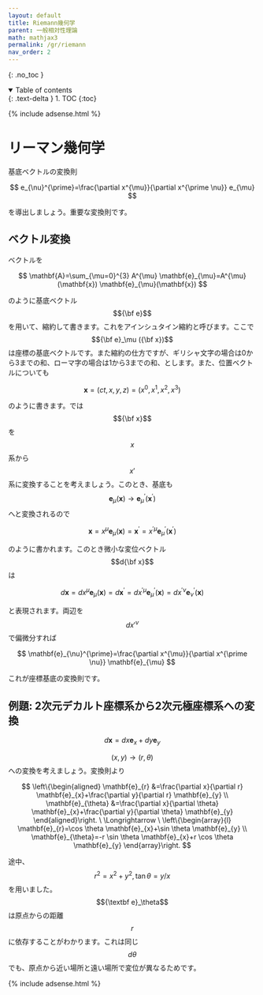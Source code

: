 ```yaml
---
layout: default
title: Riemann幾何学
parent: 一般相対性理論
math: mathjax3
permalink: /gr/riemann
nav_order: 2
---
```


{: .no_toc }

<details open markdown="block">
  <summary>
    Table of contents
  </summary>
  {: .text-delta }
1. TOC
{:toc}
</details>

{% include adsense.html %}

# リーマン幾何学

基底ベクトルの変換則

$$
e_{\nu}^{\prime}=\frac{\partial x^{\mu}}{\partial x^{\prime \nu}} e_{\mu}
$$

を導出しましょう。重要な変換則です。

## ベクトル変換

ベクトルを

$$
\mathbf{A}=\sum_{\mu=0}^{3} A^{\mu} \mathbf{e}_{\mu}=A^{\mu}(\mathbf{x}) \mathbf{e}_{\mu}(\mathbf{x})
$$

のように基底ベクトル$${\bf e}$$を用いて、縮約して書きます。これをアインシュタイン縮約と呼びます。ここで$${\bf e}_\mu ({\bf x})$$は座標の基底ベクトルです。また縮約の仕方ですが、ギリシャ文字の場合は0から3までの和、ローマ字の場合は1から3までの和、とします。また、位置ベクトルについても

$$
\mathbf{x}=(c t, x, y, z)=\left(x^{0}, x^{1}, x^{2}, x^{3}\right)
$$

のように書きます。では$${\bf x}$$を$$x$$系から$$x'$$系に変換することを考えましょう。このとき、基底も$$\mathbf{e}_{\mu}(\mathbf{x}) \rightarrow \mathbf{e}_{\mu}^{\prime}\left(\mathbf{x}^{\prime}\right)$$へと変換されるので

$$
\mathbf{x}=x^{\mu} \mathbf{e}_{\mu}(\mathbf{x})=\mathbf{x}^{\prime}=x^{\prime \mu} \mathbf{e}_{\mu}^{\prime}\left(\mathbf{x}^{\prime}\right)
$$

のように書かれます。このとき微小な変位ベクトル$$d{\bf x}$$は

$$
d \mathbf{x}=d x^{\mu} \mathbf{e}_{\mu}(\mathbf{x})=d \mathbf{x}^{\prime}=d x^{\prime \mu} \mathbf{e}_{\mu}^{\prime}(\mathbf{x})=d x^{\prime \nu} \mathbf{e}_{\nu}^{\prime}(\mathbf{x})
$$

と表現されます。両辺を$$dx'^{\nu}$$で偏微分すれば

$$
\mathbf{e}_{\nu}^{\prime}=\frac{\partial x^{\mu}}{\partial x^{\prime \nu}} \mathbf{e}_{\mu}
$$

これが座標基底の変換則です。

## 例題: 2次元デカルト座標系から2次元極座標系への変換

$$
d \mathbf{x}=d x \mathbf{e}_{x}+d y \mathbf{e}_{y}
$$

$$(x, y) \rightarrow(r, \theta)$$への変換を考えましょう。変換則より

$$
\left\{\begin{aligned}
\mathbf{e}_{r} &=\frac{\partial x}{\partial r} \mathbf{e}_{x}+\frac{\partial y}{\partial r} \mathbf{e}_{y} \\
\mathbf{e}_{\theta} &=\frac{\partial x}{\partial \theta} \mathbf{e}_{x}+\frac{\partial y}{\partial \theta} \mathbf{e}_{y}
\end{aligned}\right. \ \Longrightarrow \ 
\left\{\begin{array}{l}
\mathbf{e}_{r}=\cos \theta \mathbf{e}_{x}+\sin \theta \mathbf{e}_{y} \\
\mathbf{e}_{\theta}=-r \sin \theta \mathbf{e}_{x}+r \cos \theta \mathbf{e}_{y}
\end{array}\right.
$$

途中、$$r ^ 2 = x ^ 2 + y ^ 2, \tan \theta = y/x$$を用いました。$${\textbf e}_\theta$$は原点からの距離$$r$$に依存することがわかります。これは同じ$$d\theta$$でも、原点から近い場所と遠い場所で変位が異なるためです。

{% include adsense.html %}